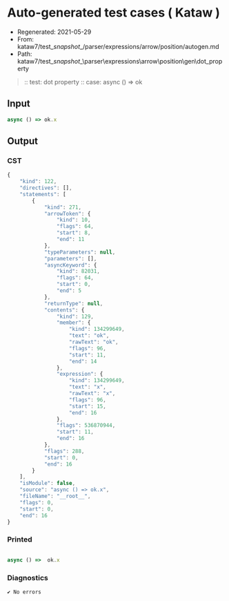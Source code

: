 # Auto-generated test cases ( Kataw )
- Regenerated: 2021-05-29
- From: kataw7/test\__snapshot__/parser/expressions/arrow/position/autogen.md
- Path: kataw7/test\__snapshot__\parser\expressions\arrow\position\gen\dot_property
> :: test: dot property
> :: case: async () => ok
## Input

`````js
async () => ok.x
`````
## Output

### CST

```javascript
{
    "kind": 122,
    "directives": [],
    "statements": [
        {
            "kind": 271,
            "arrowToken": {
                "kind": 10,
                "flags": 64,
                "start": 8,
                "end": 11
            },
            "typeParameters": null,
            "parameters": [],
            "asyncKeyword": {
                "kind": 82031,
                "flags": 64,
                "start": 0,
                "end": 5
            },
            "returnType": null,
            "contents": {
                "kind": 129,
                "member": {
                    "kind": 134299649,
                    "text": "ok",
                    "rawText": "ok",
                    "flags": 96,
                    "start": 11,
                    "end": 14
                },
                "expression": {
                    "kind": 134299649,
                    "text": "x",
                    "rawText": "x",
                    "flags": 96,
                    "start": 15,
                    "end": 16
                },
                "flags": 536870944,
                "start": 11,
                "end": 16
            },
            "flags": 288,
            "start": 0,
            "end": 16
        }
    ],
    "isModule": false,
    "source": "async () => ok.x",
    "fileName": "__root__",
    "flags": 0,
    "start": 0,
    "end": 16
}
```

### Printed

```javascript

async () =>  ok.x
```

### Diagnostics

```javascript
✔ No errors
```

